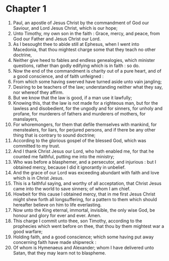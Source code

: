 # Chapter 1

1. Paul, an apostle of Jesus Christ by the commandment of God our Saviour, and Lord Jesus Christ, which is our hope;
2. Unto Timothy, my own son in the faith : Grace, mercy, and peace, from God our Father and Jesus Christ our Lord.
3. As I besought thee to abide still at Ephesus, when I went into Macedonia, that thou mightest charge some that they teach no other doctrine,
4. Neither give heed to fables and endless genealogies, which minister questions, rather than godly edifying which is in faith : so do.
5. Now the end of the commandment is charity out of a pure heart, and of a good conscience, and of faith unfeigned :
6. From which some having swerved have turned aside unto vain jangling;
7. Desiring to be teachers of the law; understanding neither what they say, nor whereof they affirm.
8. But we know that the law is good, if a man use it lawfully;
9. Knowing this, that the law is not made for a righteous man, but for the lawless and disobedient, for the ungodly and for sinners, for unholy and profane, for murderers of fathers and murderers of mothers, for manslayers,
10. For whoremongers, for them that defile themselves with mankind, for menstealers, for liars, for perjured persons, and if there be any other thing that is contrary to sound doctrine;
11. According to the glorious gospel of the blessed God, which was committed to my trust.
12. And I thank Christ Jesus our Lord, who hath enabled me, for that he counted me faithful, putting me into the ministry;
13. Who was before a blasphemer, and a persecutor, and injurious : but I obtained mercy, because I did it ignorantly in unbelief.
14. And the grace of our Lord was exceeding abundant with faith and love which is in Christ Jesus.
15. This is a faithful saying, and worthy of all acceptation, that Christ Jesus came into the world to save sinners; of whom I am chief.
16. Howbeit for this cause I obtained mercy, that in me first Jesus Christ might shew forth all longsuffering, for a pattern to them which should hereafter believe on him to life everlasting.
17. Now unto the King eternal, immortal, invisible, the only wise God, be honour and glory for ever and ever. Amen.
18. This charge I commit unto thee, son Timothy, according to the prophecies which went before on thee, that thou by them mightest war a good warfare;
19. Holding faith, and a good conscience; which some having put away concerning faith have made shipwreck :
20. Of whom is Hymenaeus and Alexander; whom I have delivered unto Satan, that they may learn not to blaspheme.

